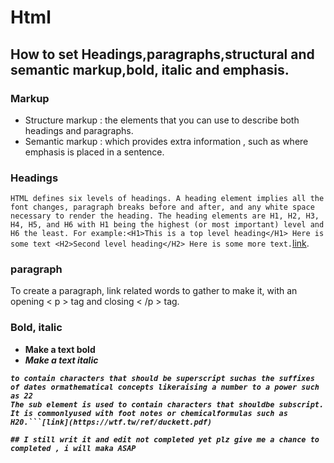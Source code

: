 # Html
## How to set Headings,paragraphs,structural and semantic markup,bold, italic and emphasis.
### Markup
* Structure markup : the elements that you can use to describe both headings and paragraphs.
* Semantic markup : which provides extra information , such as where emphasis is placed in a sentence.
 ### Headings
 ```HTML defines six levels of headings. A heading element implies all the font changes, paragraph breaks before and after, and any white space necessary to render the heading. The heading elements are H1, H2, H3, H4, H5, and H6 with H1 being the highest (or most important) level and H6 the least. For example:<H1>This is a top level heading</H1> Here is some text <H2>Second level heading</H2> Here is some more text.```[link](https://www.w3.org/MarkUp/html3/headings.html).
### paragraph
To create a paragraph, link related words to gather to make it, with an opening < p >
tag and closing < /p > tag.
### Bold, italic
* <b> **Make a text bold**
* <i> *Make a text italic*

```The sup element is used
to contain characters that should be superscript suchas the suffixes of dates ormathematical concepts likeraising a number to a power such as 22
The sub element is used to contain characters that shouldbe subscript. It is commonlyused with foot notes or chemicalformulas such as H20.```[link](https://wtf.tw/ref/duckett.pdf)
  
## I still writ it and edit not completed yet plz give me a chance to completed , i will maka ASAP
